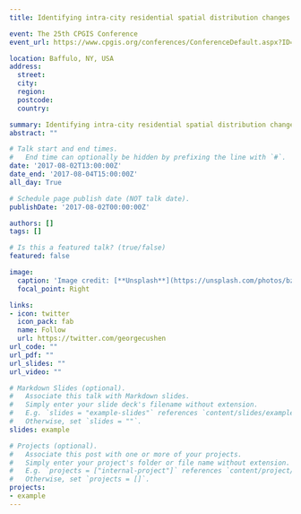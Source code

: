 ```yaml
---
title: Identifying intra-city residential spatial distribution changes using transit smart card data

event: The 25th CPGIS Conference
event_url: https://www.cpgis.org/conferences/ConferenceDefault.aspx?ID=73

location: Baffulo, NY, USA
address:
  street: 
  city: 
  region: 
  postcode: 
  country: 

summary: Identifying intra-city residential spatial distribution changes using transit smart card data.
abstract: ""

# Talk start and end times.
#   End time can optionally be hidden by prefixing the line with `#`.
date: '2017-08-02T13:00:00Z'
date_end: '2017-08-04T15:00:00Z'
all_day: True

# Schedule page publish date (NOT talk date).
publishDate: '2017-08-02T00:00:00Z'

authors: []
tags: []

# Is this a featured talk? (true/false)
featured: false

image:
  caption: 'Image credit: [**Unsplash**](https://unsplash.com/photos/bzdhc5b3Bxs)'
  focal_point: Right

links:
- icon: twitter
  icon_pack: fab
  name: Follow
  url: https://twitter.com/georgecushen
url_code: ""
url_pdf: ""
url_slides: ""
url_video: ""

# Markdown Slides (optional).
#   Associate this talk with Markdown slides.
#   Simply enter your slide deck's filename without extension.
#   E.g. `slides = "example-slides"` references `content/slides/example-slides.md`.
#   Otherwise, set `slides = ""`.
slides: example

# Projects (optional).
#   Associate this post with one or more of your projects.
#   Simply enter your project's folder or file name without extension.
#   E.g. `projects = ["internal-project"]` references `content/project/deep-learning/index.md`.
#   Otherwise, set `projects = []`.
projects:
- example
---
```

